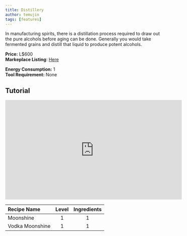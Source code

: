 ```yaml
---
title: Distillery
author: temujin
tags: [features]
---
```

In manufacturing spirits, there is a distillation process required to draw out the pure alcohols before aging can be done. Generally you would take fermented grains and distill that liquid to produce potent alcohols.

**Price:** L$600<br>
**Markeplace Listing**: [Here](https://marketplace.secondlife.com/p/SLC-Craftables-Distillery/19585800)<br>

**Energy Consumption:** 1<br>
**Tool Requirement:** None

## Tutorial
<iframe width="560" height="315" src="https://www.youtube.com/embed/4uBKn_1LO2Q" frameborder="0" allow="accelerometer; autoplay; encrypted-media; gyroscope; picture-in-picture" allowfullscreen></iframe>

| Recipe Name     | Level | Ingredients |
|:----------------|:-----:|:-----------:|
| Moonshine       |   1   |     1       |
| Vodka Moonshine |   1   |     1       |
